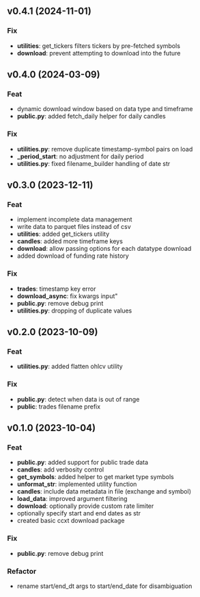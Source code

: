 ## v0.4.1 (2024-11-01)

### Fix

- **utilities**: get_tickers filters tickers by pre-fetched symbols
- **download**: prevent attempting to download into the future

## v0.4.0 (2024-03-09)

### Feat

- dynamic download window based on data type and timeframe
- **public.py**: added fetch_daily helper for daily candles

### Fix

- **utilities.py**: remove duplicate timestamp-symbol pairs on load
- **_period_start**: no adjustment for daily period
- **utilities.py**: fixed filename_builder handling of date str

## v0.3.0 (2023-12-11)

### Feat

- implement incomplete data management
- write data to parquet files instead of csv
- **utilities**: added get_tickers utility
- **candles**: added more timeframe keys
- **download**: allow passing options for each datatype download
- added download of funding rate history

### Fix

- **trades**: timestamp key error
- **download_async**: fix kwargs input"
- **public.py**: remove debug print
- **utilities.py**: dropping of duplicate values

## v0.2.0 (2023-10-09)

### Feat

- **utilities.py**: added flatten ohlcv utility

### Fix

- **public.py**: detect when data is out of range
- **public**: trades filename prefix

## v0.1.0 (2023-10-04)

### Feat

- **public.py**: added support for public trade data
- **candles**: add verbosity control
- **get_symbols**: added helper to get market type symbols
- **unformat_str**: implemented utility function
- **candles**: include data metadata in file (exchange and symbol)
- **load_data**: improved argument filtering
- **download**: optionally provide custom rate limiter
- optionally specify start and end dates as str
- created basic ccxt download package

### Fix

- **public.py**: remove debug print

### Refactor

- rename start/end_dt args to start/end_date for disambiguation
